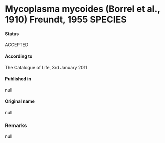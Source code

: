 # Mycoplasma mycoides (Borrel et al., 1910) Freundt, 1955 SPECIES

#### Status
ACCEPTED

#### According to
The Catalogue of Life, 3rd January 2011

#### Published in
null

#### Original name
null

### Remarks
null